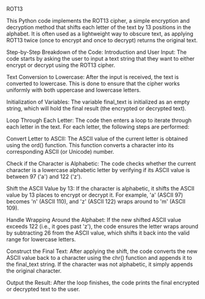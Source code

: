 ROT13

This Python code implements the ROT13 cipher, a simple encryption and decryption method that shifts each letter of the text by 13 positions in the alphabet. It is often used as a lightweight way to obscure text, as applying ROT13 twice (once to encrypt and once to decrypt) returns the original text.

Step-by-Step Breakdown of the Code:
Introduction and User Input: The code starts by asking the user to input a text string that they want to either encrypt or decrypt using the ROT13 cipher.

Text Conversion to Lowercase: After the input is received, the text is converted to lowercase. This is done to ensure that the cipher works uniformly with both uppercase and lowercase letters.

Initialization of Variables: The variable final_text is initialized as an empty string, which will hold the final result (the encrypted or decrypted text).

Loop Through Each Letter: The code then enters a loop to iterate through each letter in the text. For each letter, the following steps are performed:

Convert Letter to ASCII: The ASCII value of the current letter is obtained using the ord() function. This function converts a character into its corresponding ASCII (or Unicode) number.

Check if the Character is Alphabetic: The code checks whether the current character is a lowercase alphabetic letter by verifying if its ASCII value is between 97 ('a') and 122 ('z').

Shift the ASCII Value by 13: If the character is alphabetic, it shifts the ASCII value by 13 places to encrypt or decrypt it. For example, 'a' (ASCII 97) becomes 'n' (ASCII 110), and 'z' (ASCII 122) wraps around to 'm' (ASCII 109).

Handle Wrapping Around the Alphabet: If the new shifted ASCII value exceeds 122 (i.e., it goes past 'z'), the code ensures the letter wraps around by subtracting 26 from the ASCII value, which shifts it back into the valid range for lowercase letters.

Construct the Final Text: After applying the shift, the code converts the new ASCII value back to a character using the chr() function and appends it to the final_text string. If the character was not alphabetic, it simply appends the original character.

Output the Result: After the loop finishes, the code prints the final encrypted or decrypted text to the user.
